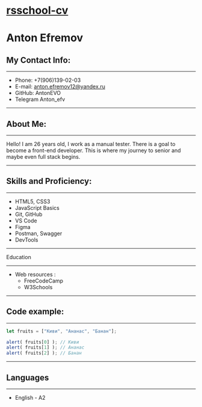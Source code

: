 [rsschool-cv](https://github.com/AntonEVO/rsschool-cv)
============
# Anton Efremov

## My Contact Info:
***
* Phone: +7(906)139-02-03
* E-mail: anton.efremov12@yandex.ru
* GitHub: AntonEVO
* Telegram Anton_efv
***
## About Me:
***
Hello! I am 26 years old, I work as a manual tester. There is a goal to become a front-end developer.
This is where my journey to senior and maybe even full stack begins.
***
## Skills and Proficiency:
***

* HTML5, CSS3
* JavaScript Basics
* Git, GitHub
* VS Code
* Figma
* Postman, Swagger
* DevTools

***
Education
***
 * Web resources :
      + FreeCodeCamp
      + W3Schools
***
## Code example:
***
```javascript
let fruits = ["Киви", "Ананас", "Банан"];

alert( fruits[0] ); // Киви
alert( fruits[1] ); // Ананас
alert( fruits[2] ); // Банан
```
***
## Languages
***
* English - A2